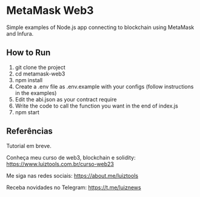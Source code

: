 # MetaMask Web3

Simple examples of Node.js app connecting to blockchain using MetaMask and Infura.

## How to Run
1. git clone the project
2. cd metamask-web3
3. npm install
4. Create a .env file as .env.example with your configs (follow instructions in the examples)
5. Edit the abi.json as your contract require
6. Write the code to call the function you want in the end of index.js
7. npm start

## Referências

Tutorial em breve.

Conheça meu curso de web3, blockchain e solidity: https://www.luiztools.com.br/curso-web23

Me siga nas redes sociais: https://about.me/luiztools

Receba novidades no Telegram: https://t.me/luiznews